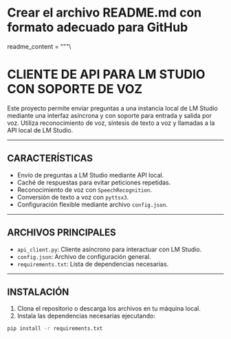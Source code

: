 # Crear el archivo README.md con formato adecuado para GitHub

readme_content = """\
# CLIENTE DE API PARA LM STUDIO CON SOPORTE DE VOZ

Este proyecto permite enviar preguntas a una instancia local de LM Studio mediante una interfaz asíncrona y con soporte para entrada y salida por voz. Utiliza reconocimiento de voz, síntesis de texto a voz y llamadas a la API local de LM Studio.

---

## CARACTERÍSTICAS

- Envío de preguntas a LM Studio mediante API local.
- Caché de respuestas para evitar peticiones repetidas.
- Reconocimiento de voz con `SpeechRecognition`.
- Conversión de texto a voz con `pyttsx3`.
- Configuración flexible mediante archivo `config.json`.

---

## ARCHIVOS PRINCIPALES

- `api_client.py`: Cliente asíncrono para interactuar con LM Studio.
- `config.json`: Archivo de configuración general.
- `requirements.txt`: Lista de dependencias necesarias.

---

## INSTALACIÓN

1. Clona el repositorio o descarga los archivos en tu máquina local.
2. Instala las dependencias necesarias ejecutando:

```bash
pip install -r requirements.txt

